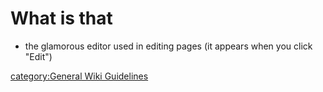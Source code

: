 # What is that

  - the glamorous editor used in editing pages (it appears when you
    click "Edit")

[category:General Wiki
Guidelines](category:General_Wiki_Guidelines "wikilink")